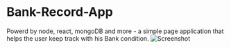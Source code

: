 # Bank-Record-App
Powerd by node, react, mongoDB and more - a simple page application that helps the user keep track with his Bank condition.
![Screenshot](bank-record-app-pic.png)
